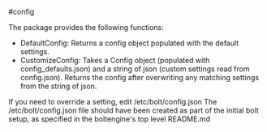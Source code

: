 #config

The package provides the following functions:
* DefaultConfig: Returns a config object populated with the default settings.
* CustomizeConfig: Takes a Config object (populated with config_defaults.json) and a string of json (custom settings read from config.json).  Returns the config after overwriting any matching settings from the string of json.

If you need to override a setting, edit /etc/bolt/config.json
The /etc/bolt/config.json file should have been created as part of the initial bolt setup, as specified in the boltengine's top level README.md
